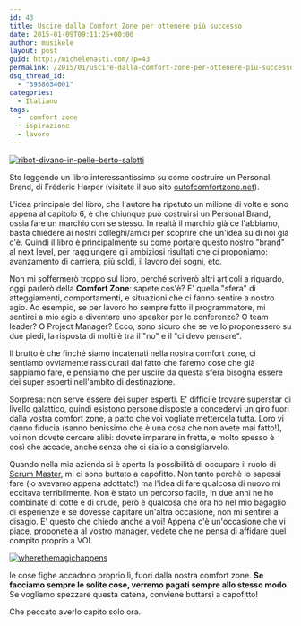 ```yaml
---
id: 43
title: Uscire dalla Comfort Zone per ottenere più successo
date: 2015-01-09T09:11:25+00:00
author: musikele
layout: post
guid: http://michelenasti.com/?p=43
permalink: /2015/01/uscire-dalla-comfort-zone-per-ottenere-piu-successo/
dsq_thread_id:
  - "3958634001"
categories:
  - Italiano
tags:
  -  comfort zone
  - ispirazione
  - lavoro
---
```

[<img class=" full-width alignnone wp-image-45 size-full" src="https://i1.wp.com/michelenasti.com/wp-content/uploads/2015/01/ribot-divano-in-pelle-berto-salotti.jpg?fit=600%2C428" alt="ribot-divano-in-pelle-berto-salotti" srcset="https://i1.wp.com/michelenasti.com/wp-content/uploads/2015/01/ribot-divano-in-pelle-berto-salotti.jpg?w=600 600w, https://i1.wp.com/michelenasti.com/wp-content/uploads/2015/01/ribot-divano-in-pelle-berto-salotti.jpg?resize=300%2C214 300w" sizes="(max-width: 600px) 100vw, 600px" data-recalc-dims="1" />](https://i1.wp.com/michelenasti.com/wp-content/uploads/2015/01/ribot-divano-in-pelle-berto-salotti.jpg)

Sto leggendo un libro interessantissimo su come costruire un Personal Brand, di Frédéric Harper (visitate il suo sito [outofcomfortzone.net](http://outofcomfortzone.net/)).

L'idea principale del libro, che l'autore ha ripetuto un milione di volte e sono appena al capitolo 6, è che chiunque può costruirsi un Personal Brand, ossia fare un marchio con se stesso. In realtà il marchio già ce l'abbiamo, basta chiedere ai nostri colleghi/amici per scoprire che un'idea su di noi già c'è. Quindi il libro è principalmente su come portare questo nostro "brand" al next level, per raggiungere gli ambiziosi risultati che ci proponiamo: avanzamento di carriera, più soldi, il lavoro dei sogni, etc.

Non mi soffermerò troppo sul libro, perché scriverò altri articoli a riguardo, oggi parlerò della **Comfort Zone**: sapete cos'è? E' quella "sfera" di atteggiamenti, comportamenti, e situazioni che ci fanno sentire a nostro agio. Ad esempio, se per lavoro ho sempre fatto il programmatore, mi sentirei a mio agio a diventare uno speaker per le conferenze? O team leader? O Project Manager? Ecco, sono sicuro che se ve lo proponessero su due piedi, la risposta di molti è tra il "no" e il "ci devo pensare".

Il brutto è che finché siamo incatenati nella nostra comfort zone, ci sentiamo ovviamente rassicurati dal fatto che faremo cose che già sappiamo fare, e pensiamo che per uscire da questa sfera bisogna essere dei super esperti nell'ambito di destinazione.

Sorpresa: non serve essere dei super esperti. E' difficile trovare superstar di livello galattico, quindi esistono persone disposte a concedervi un giro fuori dalla vostra comfort zone, a patto che voi vogliate mettercela tutta. Loro vi danno fiducia (sanno benissimo che è una cosa che non avete mai fatto!), voi non dovete cercare alibi: dovete imparare in fretta, e molto spesso è così che accade, anche senza che ci sia io a consigliarvelo.

Quando nella mia azienda si è aperta la possibilità di occupare il ruolo di [Scrum Master](http://it.wikipedia.org/wiki/Scrum_%28informatica%29),  mi ci sono buttato a capofitto. Non tanto perchè lo sapessi fare (lo avevamo appena adottato!) ma l'idea di fare qualcosa di nuovo mi eccitava terribilmente. Non è stato un percorso facile, in due anni ne ho combinate di cotte e di crude, però è qualcosa che ora ho nel mio bagaglio di esperienze e se dovesse capitare un'altra occasione, non mi sentirei a disagio. E' questo che chiedo anche a voi! Appena c'è un'occasione che vi piace, proponetela al vostro manager, vedete che ne pensa di affidare quel compito proprio a VOI.

[<img class=" size-medium wp-image-44 aligncenter" src="https://i1.wp.com/michelenasti.com/wp-content/uploads/2015/01/wherethemagichappens-300x182.jpg?fit=300%2C182" alt="wherethemagichappens" srcset="https://i0.wp.com/michelenasti.com/wp-content/uploads/2015/01/wherethemagichappens.jpg?resize=300%2C182 300w, https://i0.wp.com/michelenasti.com/wp-content/uploads/2015/01/wherethemagichappens.jpg?w=650 650w" sizes="(max-width: 300px) 100vw, 300px" data-recalc-dims="1" />](https://i0.wp.com/michelenasti.com/wp-content/uploads/2015/01/wherethemagichappens.jpg)

le cose fighe accadono proprio lì, fuori dalla nostra comfort zone. **Se facciamo sempre le solite cose, verremo pagati sempre allo stesso modo.** Se vogliamo spezzare questa catena, conviene buttarsi a capofitto!

Che peccato averlo capito solo ora.
